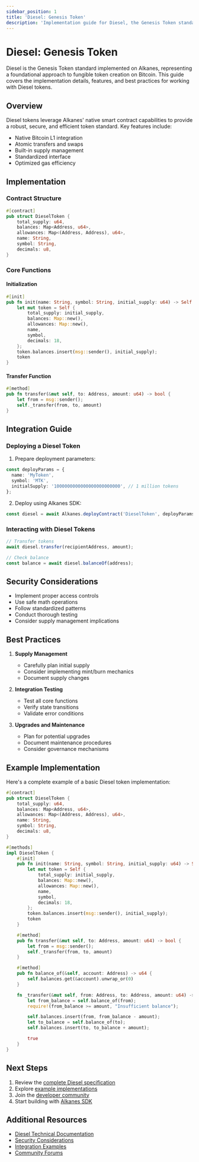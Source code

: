 ```yaml
---
sidebar_position: 1
title: 'Diesel: Genesis Token'
description: 'Implementation guide for Diesel, the Genesis Token standard on Alkanes'
---
```


# Diesel: Genesis Token

Diesel is the Genesis Token standard implemented on Alkanes, representing a foundational approach to fungible token creation on Bitcoin. This guide covers the implementation details, features, and best practices for working with Diesel tokens.

## Overview

Diesel tokens leverage Alkanes' native smart contract capabilities to provide a robust, secure, and efficient token standard. Key features include:

- Native Bitcoin L1 integration
- Atomic transfers and swaps
- Built-in supply management
- Standardized interface
- Optimized gas efficiency

## Implementation

### Contract Structure

```rust
#[contract]
pub struct DieselToken {
    total_supply: u64,
    balances: Map<Address, u64>,
    allowances: Map<(Address, Address), u64>,
    name: String,
    symbol: String,
    decimals: u8,
}
```

### Core Functions

#### Initialization

```rust
#[init]
pub fn init(name: String, symbol: String, initial_supply: u64) -> Self {
    let mut token = Self {
        total_supply: initial_supply,
        balances: Map::new(),
        allowances: Map::new(),
        name,
        symbol,
        decimals: 18,
    };
    token.balances.insert(msg::sender(), initial_supply);
    token
}
```

#### Transfer Function

```rust
#[method]
pub fn transfer(&mut self, to: Address, amount: u64) -> bool {
    let from = msg::sender();
    self._transfer(from, to, amount)
}
```

## Integration Guide

### Deploying a Diesel Token

1. Prepare deployment parameters:

```typescript
const deployParams = {
  name: 'MyToken',
  symbol: 'MTK',
  initialSupply: '1000000000000000000000000', // 1 million tokens
};
```

2. Deploy using Alkanes SDK:

```typescript
const diesel = await Alkanes.deployContract('DieselToken', deployParams);
```

### Interacting with Diesel Tokens

```typescript
// Transfer tokens
await diesel.transfer(recipientAddress, amount);

// Check balance
const balance = await diesel.balanceOf(address);
```

## Security Considerations

- Implement proper access controls
- Use safe math operations
- Follow standardized patterns
- Conduct thorough testing
- Consider supply management implications

## Best Practices

1. **Supply Management**

   - Carefully plan initial supply
   - Consider implementing mint/burn mechanics
   - Document supply changes

2. **Integration Testing**

   - Test all core functions
   - Verify state transitions
   - Validate error conditions

3. **Upgrades and Maintenance**
   - Plan for potential upgrades
   - Document maintenance procedures
   - Consider governance mechanisms

## Example Implementation

Here's a complete example of a basic Diesel token implementation:

```rust
#[contract]
pub struct DieselToken {
    total_supply: u64,
    balances: Map<Address, u64>,
    allowances: Map<(Address, Address), u64>,
    name: String,
    symbol: String,
    decimals: u8,
}

#[methods]
impl DieselToken {
    #[init]
    pub fn init(name: String, symbol: String, initial_supply: u64) -> Self {
        let mut token = Self {
            total_supply: initial_supply,
            balances: Map::new(),
            allowances: Map::new(),
            name,
            symbol,
            decimals: 18,
        };
        token.balances.insert(msg::sender(), initial_supply);
        token
    }

    #[method]
    pub fn transfer(&mut self, to: Address, amount: u64) -> bool {
        let from = msg::sender();
        self._transfer(from, to, amount)
    }

    #[method]
    pub fn balance_of(&self, account: Address) -> u64 {
        self.balances.get(&account).unwrap_or(0)
    }

    fn _transfer(&mut self, from: Address, to: Address, amount: u64) -> bool {
        let from_balance = self.balance_of(from);
        require!(from_balance >= amount, "Insufficient balance");

        self.balances.insert(from, from_balance - amount);
        let to_balance = self.balance_of(to);
        self.balances.insert(to, to_balance + amount);

        true
    }
}
```

## Next Steps

1. Review the [complete Diesel specification](link-to-spec)
2. Explore [example implementations](link-to-examples)
3. Join the [developer community](link-to-community)
4. Start building with [Alkanes SDK](link-to-sdk)

## Additional Resources

- [Diesel Technical Documentation](link)
- [Security Considerations](link)
- [Integration Examples](link)
- [Community Forums](link)
